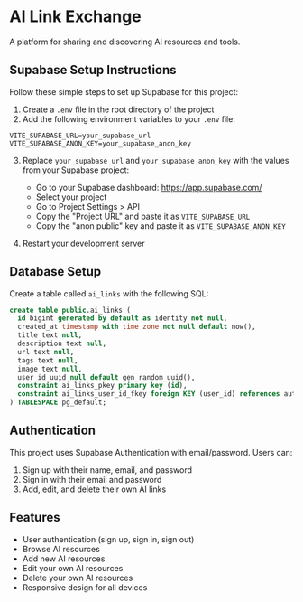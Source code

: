 
# AI Link Exchange

A platform for sharing and discovering AI resources and tools.

## Supabase Setup Instructions

Follow these simple steps to set up Supabase for this project:

1. Create a `.env` file in the root directory of the project
2. Add the following environment variables to your `.env` file:

```
VITE_SUPABASE_URL=your_supabase_url
VITE_SUPABASE_ANON_KEY=your_supabase_anon_key
```

3. Replace `your_supabase_url` and `your_supabase_anon_key` with the values from your Supabase project:
   - Go to your Supabase dashboard: https://app.supabase.com/
   - Select your project
   - Go to Project Settings > API
   - Copy the "Project URL" and paste it as `VITE_SUPABASE_URL`
   - Copy the "anon public" key and paste it as `VITE_SUPABASE_ANON_KEY`

4. Restart your development server

## Database Setup

Create a table called `ai_links` with the following SQL:

```sql
create table public.ai_links (
  id bigint generated by default as identity not null,
  created_at timestamp with time zone not null default now(),
  title text null,
  description text null,
  url text null,
  tags text null,
  image text null,
  user_id uuid null default gen_random_uuid(),
  constraint ai_links_pkey primary key (id),
  constraint ai_links_user_id_fkey foreign KEY (user_id) references auth.users (id)
) TABLESPACE pg_default;
```

## Authentication

This project uses Supabase Authentication with email/password. Users can:

1. Sign up with their name, email, and password
2. Sign in with their email and password
3. Add, edit, and delete their own AI links

## Features

- User authentication (sign up, sign in, sign out)
- Browse AI resources
- Add new AI resources
- Edit your own AI resources
- Delete your own AI resources
- Responsive design for all devices

